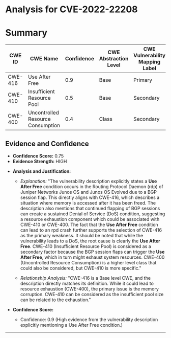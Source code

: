 # Analysis for CVE-2022-22208

# Summary
| CWE ID | CWE Name | Confidence | CWE Abstraction Level | CWE Vulnerability Mapping Label | CWE-Vulnerability Mapping Notes |
|---|---|---|---|---|---|
| CWE-416 | Use After Free | 0.9 | Base | Primary | Allowed |
| CWE-410 | Insufficient Resource Pool | 0.5 | Base | Secondary | Allowed |
| CWE-400 | Uncontrolled Resource Consumption | 0.4 | Class | Secondary | Discouraged |

## Evidence and Confidence

*   **Confidence Score:** 0.75
*   **Evidence Strength:** HIGH

- **Analysis and Justification:**  
  - *Explanation:* "The vulnerability description explicitly states a **Use After Free** condition occurs in the Routing Protocol Daemon (rdp) of Juniper Networks Junos OS and Junos OS Evolved due to a BGP session flap. This directly aligns with CWE-416, which describes a situation where memory is accessed after it has been freed. The description also mentions that continued flapping of BGP sessions can create a sustained Denial of Service (DoS) condition, suggesting a resource exhaustion component which could be associated with CWE-410 or CWE-400. The fact that the **Use After Free** condition can lead to an rpd crash further supports the selection of CWE-416 as the primary weakness. It should be noted that while the vulnerability leads to a DoS, the root cause is clearly the **Use After Free**. CWE-410 (Insufficient Resource Pool) is considered as a secondary factor because the BGP session flaps can trigger the **Use After Free**, which in turn might exhaust system resources. CWE-400 (Uncontrolled Resource Consumption) is a higher level class that could also be considered, but CWE-410 is more specific."
  
  - *Relationship Analysis:* "CWE-416 is a Base level CWE, and the description directly matches its definition. While it could lead to resource exhaustion (CWE-400), the primary issue is the memory corruption. CWE-410 can be considered as the insufficient pool size can be related to the exhaustion."

- **Confidence Score:**  
  - Confidence: 0.9 (High evidence from the vulnerability description explicitly mentioning a Use After Free condition.)

---